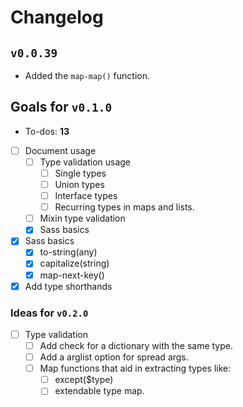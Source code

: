 # Changelog

## `v0.0.39`

- Added the `map-map()` function.

## Goals for `v0.1.0`
  - To-dos: **13**
  - [ ] Document usage
    - [ ] Type validation usage
      - [ ] Single types
      - [ ] Union types
      - [ ] Interface types
      - [ ] Recurring types in maps and lists.
    - [ ] Mixin type validation
    - [x] Sass basics
  - [x] Sass basics
    - [x] to-string(any)
    - [x] capitalize(string)
    - [x] map-next-key()
  - [x] Add type shorthands

### Ideas for `v0.2.0`
  - [ ] Type validation
    - [ ] Add check for a dictionary with the same type.
    - [ ] Add a arglist option for spread args.
    - [ ] Map functions that aid in extracting types like:
      - [ ] except($type)
      - [ ] extendable type map.